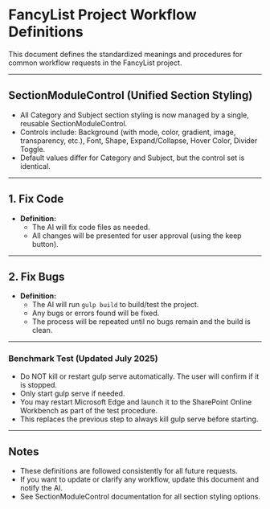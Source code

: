 # FancyList Project Workflow Definitions

This document defines the standardized meanings and procedures for common workflow requests in the FancyList project.

---

## SectionModuleControl (Unified Section Styling)
- All Category and Subject section styling is now managed by a single, reusable SectionModuleControl.
- Controls include: Background (with mode, color, gradient, image, transparency, etc.), Font, Shape, Expand/Collapse, Hover Color, Divider Toggle.
- Default values differ for Category and Subject, but the control set is identical.

---

## 1. Fix Code
- **Definition:**
  - The AI will fix code files as needed.
  - All changes will be presented for user approval (using the keep button).

---

## 2. Fix Bugs
- **Definition:**
  - The AI will run `gulp build` to build/test the project.
  - Any bugs or errors found will be fixed.
  - The process will be repeated until no bugs remain and the build is clean.

---

### Benchmark Test (Updated July 2025)
- Do NOT kill or restart gulp serve automatically. The user will confirm if it is stopped.
- Only start gulp serve if needed.
- You may restart Microsoft Edge and launch it to the SharePoint Online Workbench as part of the test procedure.
- This replaces the previous step to always kill gulp serve before starting.

---

## Notes
- These definitions are followed consistently for all future requests.
- If you want to update or clarify any workflow, update this document and notify the AI.
- See SectionModuleControl documentation for all section styling options. 